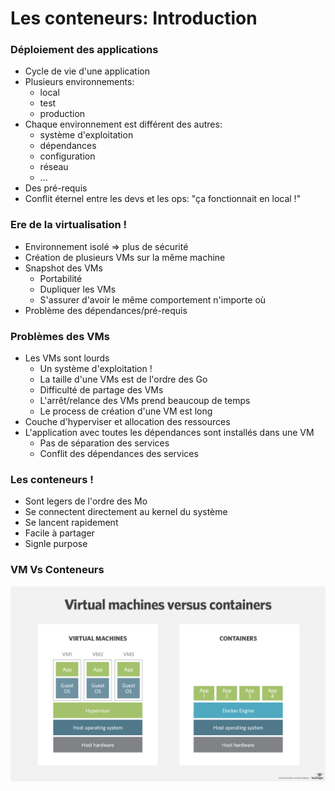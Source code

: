 # Les conteneurs: Introduction

### Déploiement des applications
- Cycle de vie d'une application
- Plusieurs environnements:
  - local
  - test
  - production
- Chaque environnement est différent des autres:
  - système d'exploitation
  - dépendances
  - configuration
  - réseau
  - ...
- Des pré-requis 
- Conflit éternel entre les devs et les ops: "ça fonctionnait en local !"

### Ere de la virtualisation !
- Environnement isolé => plus de sécurité
- Création de plusieurs VMs sur la même machine
- Snapshot des VMs
  - Portabilité
  - Dupliquer les VMs
  - S'assurer d'avoir le même comportement n'importe où
- Problème des dépendances/pré-requis

### Problèmes des VMs
- Les VMs sont lourds
  - Un système d'exploitation !
  - La taille d'une VMs est de l'ordre des Go
  - Difficulté de partage des VMs
  - L'arrêt/relance des VMs prend beaucoup de temps
  - Le process de création d'une VM est long
- Couche d'hyperviser et allocation des ressources
- L'application avec toutes les dépendances sont installés dans une VM
  - Pas de séparation des services
  - Conflit des dépendances des services

### Les conteneurs !
- Sont legers de l'ordre des Mo
- Se connectent directement au kernel du système
- Se lancent rapidement
- Facile à partager
- Signle purpose

### VM Vs Conteneurs
![](./images/virtual-machines-vs-containers.png)
<!-- source: https://dzone.com/articles/container-technologies-overview -->